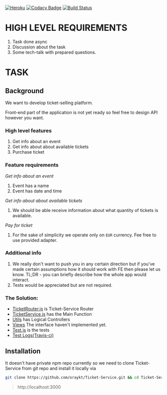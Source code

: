 [![Heroku](https://heroku-badge.herokuapp.com/?app=heroku-badge)](https://oraykt-ticketservice.herokuapp.com/)
[![Codacy Badge](https://api.codacy.com/project/badge/Grade/9149efcfb3b94079ae635af288a5b0d1)](https://app.codacy.com/app/oraykt/Ticket-Service?utm_source=github.com&utm_medium=referral&utm_content=oraykt/Ticket-Service&utm_campaign=Badge_Grade_Settings)
[![Build Status](https://travis-ci.org/oraykt/Ticket-Service.svg?branch=master)](https://travis-ci.org/oraykt/Ticket-Service)


# HIGH LEVEL REQUIREMENTS

1. Task done async
2. Discussion about the task
3. Some tech-talk with prepared questions.

# TASK

## Background

We want to develop ticket-selling platform.

Front-end part of the application is not yet ready so feel free to design API
however you want.

### High level features

1. Get info about an event
2. Get info about about available tickets
3. Purchase ticket

### Feature requirements

*Get info about an event*

1. Event has a name
2. Event has date and time

*Get info about about available tickets*

1. We should be able receive information about what quantity
   of tickets is available.

*Pay for ticket*

1. For the sake of simplicity we operate only on `EUR` currency. Fee free to use provided
   adapter.

### Additional info

1. We really don't want to push you in any certain direction but if you've
   made certain assumptions how it should work with FE then please let us know.
   TL;DR - you can briefly describe how the whole app would interact.
2. Tests would be appreciated but are not required.

### The Solution:

- [TicketRouter.js](https://github.com/oraykt/Ticket-Service/blob/master/routes/ticketRouter.js) is Ticket-Service Router
- [TicketService.js](https://github.com/oraykt/Ticket-Service/blob/master/services/ticketService.js) has the Main Function
- [Utils](https://github.com/oraykt/Ticket-Service/tree/master/utils) has Logical Controllers
- [Views](https://github.com/oraykt/Ticket-Service/tree/master/views) The interface haven't implemented yet.
- [Test.js](https://github.com/oraykt/Ticket-Service/blob/master/test/ticketRouter/test.js) is the tests
- [Test Logs(Travis-ci)](https://travis-ci.org/oraykt/Ticket-Service)

## Installation

It doesn't have private npm repo currently so we need to clone Ticket-Service from git repo and install it locally via 

```bash
git clone https://github.com/oraykt/Ticket-Service.git && cd Ticket-Service && npm install && npm start
```

> http://localhost:3000
